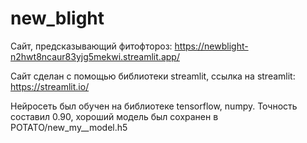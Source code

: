 # new_blight

Сайт, предсказывающий фитофтороз: https://newblight-n2hwt8ncaur83yjg5mekwi.streamlit.app/

Сайт сделан с помощью библиотеки streamlit, ссылка на streamlit: https://streamlit.io/

Нейросеть был обучен на библиотеке tensorflow, numpy. Точность составил 0.90, хороший модель был сохранен в POTATO/new_my__model.h5
